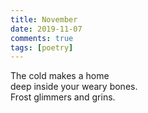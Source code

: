 ```yaml
--- 
title: November  
date: 2019-11-07
comments: true  
tags: [poetry]  
---  
```


The cold makes a home  
deep inside your weary bones.  
Frost glimmers and grins.  
